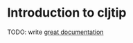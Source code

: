 # Introduction to cljtip

TODO: write [great documentation](http://jacobian.org/writing/what-to-write/)
